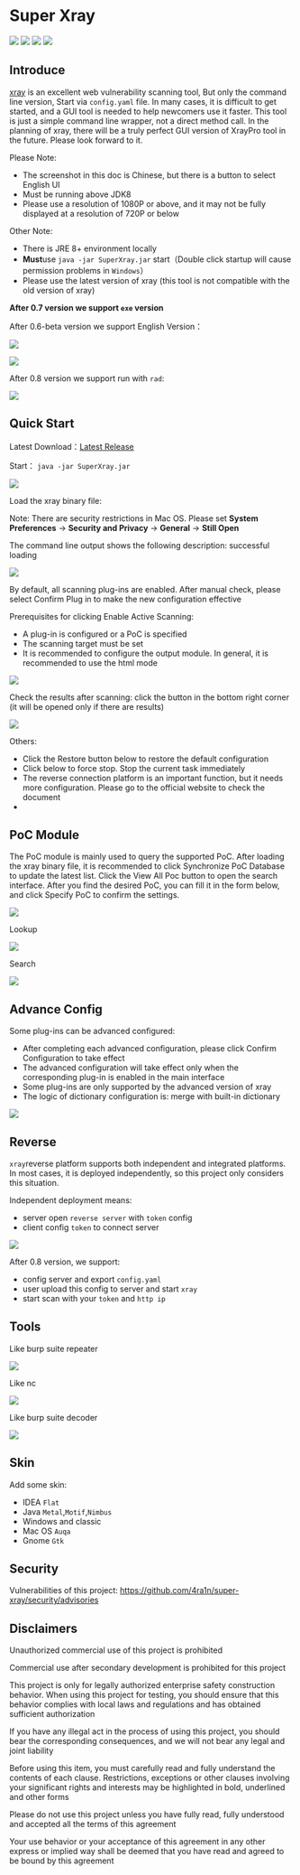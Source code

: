# Super Xray
[![](https://img.shields.io/github/v/release/4ra1n/super-xray)](https://github.com/4ra1n/super-xray/releases/latest)
![](https://img.shields.io/github/downloads/4ra1n/super-xray/total)
![](https://img.shields.io/badge/build-JDK8-orange)
![](https://img.shields.io/badge/Java%20Code%20Lines-4830-orange)

## Introduce

[xray](https://github.com/chaitin/xray) is an excellent web vulnerability scanning tool, But only the command line version, Start via `config.yaml` file. In many cases, it is difficult to get started, and a GUI tool is needed to help newcomers use it faster. This tool is just a simple command line wrapper, not a direct method call. In the planning of xray, there will be a truly perfect GUI version of XrayPro tool in the future. Please look forward to it.

Please Note:
- The screenshot in this doc is Chinese, but there is a button to select English UI
- Must be running above JDK8
- Please use a resolution of 1080P or above, and it may not be fully displayed at a resolution of 720P or below

Other Note:

- There is JRE 8+ environment locally
- **Must**use `java -jar SuperXray.jar` start（Double click startup will cause permission problems in `Windows`）
- Please use the latest version of xray (this tool is not compatible with the old version of xray)

**After 0.7 version we support `exe` version**

After 0.6-beta version we support English Version：

![](../img/16.png)

![](../img/17.png)

After 0.8 version we support run with `rad`:

![](../img/20.png)

## Quick Start

Latest Download：[Latest Release](https://github.com/4ra1n/super-xray/releases/latest)

Start： `java -jar SuperXray.jar`

![](../img/01.png)


Load the xray binary file:

Note: There are security restrictions in Mac OS. Please set **System Preferences** -> **Security and Privacy** -> **General** -> **Still Open**

The command line output shows the following description: successful loading

![](../img/02.png)

By default, all scanning plug-ins are enabled. After manual check, please select Confirm Plug in to make the new configuration effective

Prerequisites for clicking Enable Active Scanning:

- A plug-in is configured or a PoC is specified
- The scanning target must be set
- It is recommended to configure the output module. In general, it is recommended to use the html mode

![](../img/03.png)

Check the results after scanning: click the button in the bottom right corner (it will be opened only if there are results)

![](../img/04.png)

Others:

- Click the Restore button below to restore the default configuration
- Click below to force stop. Stop the current task immediately
- The reverse connection platform is an important function, but it needs more configuration. Please go to the official website to check the document
- 
## PoC Module

The PoC module is mainly used to query the supported PoC. After loading the xray binary file, it is recommended to click Synchronize PoC Database to update the latest list. Click the View All Poc button to open the search interface. After you find the desired PoC, you can fill it in the form below, and click Specify PoC to confirm the settings.

![](../img/09.png)

Lookup

![](../img/10.png)

Search

![](../img/11.png)

## Advance Config

Some plug-ins can be advanced configured:

- After completing each advanced configuration, please click Confirm Configuration to take effect
- The advanced configuration will take effect only when the corresponding plug-in is enabled in the main interface
- Some plug-ins are only supported by the advanced version of xray
- The logic of dictionary configuration is: merge with built-in dictionary

![](../img/05.png)

## Reverse

`xray`reverse platform supports both independent and integrated platforms. 
In most cases, it is deployed independently, so this project only considers this situation.

Independent deployment means:
- server open `reverse server` with `token` config
- client config `token` to connect server

![](../img/18.png)

After 0.8 version, we support:
- config server and export `config.yaml`
- user upload this config to server and start `xray`
- start scan with your `token` and `http ip`

## Tools

Like burp suite repeater

![](../img/06.png)

Like nc

![](../img/07.png)

Like burp suite decoder

![](../img/08.png)

## Skin

Add some skin:
- IDEA `Flat`
- Java `Metal`,`Motif`,`Nimbus`
- Windows and classic
- Mac OS `Auqa`
- Gnome `Gtk`

## Security

Vulnerabilities of this project: https://github.com/4ra1n/super-xray/security/advisories

## Disclaimers

Unauthorized commercial use of this project is prohibited

Commercial use after secondary development is prohibited for this project

This project is only for legally authorized enterprise safety construction behavior. When using this project for testing, you should ensure that this behavior complies with local laws and regulations and has obtained sufficient authorization

If you have any illegal act in the process of using this project, you should bear the corresponding consequences, and we will not bear any legal and joint liability

Before using this item, you must carefully read and fully understand the contents of each clause. Restrictions, exceptions or other clauses involving your significant rights and interests may be highlighted in bold, underlined and other forms

Please do not use this project unless you have fully read, fully understood and accepted all the terms of this agreement

Your use behavior or your acceptance of this agreement in any other express or implied way shall be deemed that you have read and agreed to be bound by this agreement